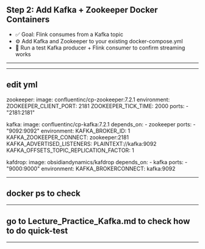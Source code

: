## Step 2: Add Kafka + Zookeeper Docker Containers
- ✅ Goal: Flink consumes from a Kafka topic
- ⚙️ Add Kafka and Zookeeper to your existing docker-compose.yml
- 🔁 Run a test Kafka producer + Flink consumer to confirm streaming works

---

---

## edit yml

  zookeeper:
    image: confluentinc/cp-zookeeper:7.2.1
    environment:
      ZOOKEEPER_CLIENT_PORT: 2181
      ZOOKEEPER_TICK_TIME: 2000
    ports:
      - "2181:2181"

  kafka:
    image: confluentinc/cp-kafka:7.2.1
    depends_on:
      - zookeeper
    ports:
      - "9092:9092"
    environment:
      KAFKA_BROKER_ID: 1
      KAFKA_ZOOKEEPER_CONNECT: zookeeper:2181
      KAFKA_ADVERTISED_LISTENERS: PLAINTEXT://kafka:9092
      KAFKA_OFFSETS_TOPIC_REPLICATION_FACTOR: 1

  kafdrop:
    image: obsidiandynamics/kafdrop
    depends_on:
      - kafka
    ports:
      - "9000:9000"
    environment:
      KAFKA_BROKERCONNECT: kafka:9092


---

## docker ps to check


---

## go to Lecture_Practice_Kafka.md to check how to do quick-test
---

